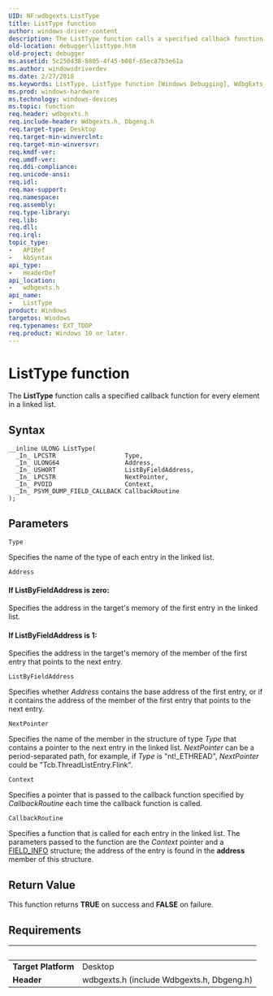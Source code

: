 ```yaml
---
UID: NF:wdbgexts.ListType
title: ListType function
author: windows-driver-content
description: The ListType function calls a specified callback function for every element in a linked list.
old-location: debugger\listtype.htm
old-project: debugger
ms.assetid: 5c250438-8805-4f45-b08f-65ec87b3e61a
ms.author: windowsdriverdev
ms.date: 2/27/2018
ms.keywords: ListType, ListType function [Windows Debugging], WdbgExts_Ref_aa50fe48-2a66-4d5e-aec7-d225966cfab2.xml, debugger.listtype, wdbgexts/ListType
ms.prod: windows-hardware
ms.technology: windows-devices
ms.topic: function
req.header: wdbgexts.h
req.include-header: Wdbgexts.h, Dbgeng.h
req.target-type: Desktop
req.target-min-winverclnt: 
req.target-min-winversvr: 
req.kmdf-ver: 
req.umdf-ver: 
req.ddi-compliance: 
req.unicode-ansi: 
req.idl: 
req.max-support: 
req.namespace: 
req.assembly: 
req.type-library: 
req.lib: 
req.dll: 
req.irql: 
topic_type:
-	APIRef
-	kbSyntax
api_type:
-	HeaderDef
api_location:
-	wdbgexts.h
api_name:
-	ListType
product: Windows
targetos: Windows
req.typenames: EXT_TDOP
req.product: Windows 10 or later.
---
```



# ListType function
The <b>ListType</b> function calls a specified callback function for every element in a linked list.

## Syntax

````
__inline ULONG ListType(
  _In_ LPCSTR                   Type,
  _In_ ULONG64                  Address,
  _In_ USHORT                   ListByFieldAddress,
  _In_ LPCSTR                   NextPointer,
  _In_ PVOID                    Context,
  _In_ PSYM_DUMP_FIELD_CALLBACK CallbackRoutine
);
````

## Parameters

`Type`

Specifies the name of the type of each entry in the linked list.

`Address`

#### If ListByFieldAddress is zero:

Specifies the address in the target's memory of the first entry in the linked list.



#### If ListByFieldAddress is 1:

Specifies the address in the target's memory of the member of the first entry that points to the next entry.

`ListByFieldAddress`

Specifies whether <i>Address</i> contains the base address of the first entry, or if it contains the address of the member of the first entry that points to the next entry.

`NextPointer`

Specifies the name of the member in the structure of type <i>Type</i> that contains a pointer to the next entry in the linked list.  <i>NextPointer</i> can be a period-separated path, for example, if <i>Type</i> is "nt!_ETHREAD", <i>NextPointer</i> could be "Tcb.ThreadListEntry.Flink".

`Context`

Specifies a pointer that is passed to the callback function specified by <i>CallbackRoutine</i> each time the callback function is called.

`CallbackRoutine`

Specifies a function that is called for each entry in the linked list.  The parameters passed to the function are the <i>Context</i> pointer and a <a href="..\wdbgexts\ns-wdbgexts-_field_info.md">FIELD_INFO</a> structure; the address of the entry is found in the <b>address</b> member of this structure.


## Return Value

This function returns <b>TRUE</b> on success and <b>FALSE</b> on failure.


## Requirements
| &nbsp; | &nbsp; |
| ---- |:---- |
| **Target Platform** | Desktop |
| **Header** | wdbgexts.h (include Wdbgexts.h, Dbgeng.h) |